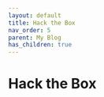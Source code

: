 ```yaml
---
layout: default
title: Hack the Box
nav_order: 5
parent: My Blog
has_children: true
---
```


# Hack the Box
